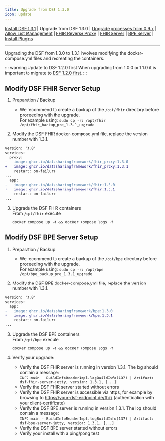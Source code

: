 ```yaml
---
title: Upgrade from DSF 1.3.0
icon: update
---
```

 [Install DSF 1.3.1](install.md) | Upgrade from DSF 1.3.0 | [Upgrade processes from 0.9.x](upgrade-from-0.md) | [Allow List Management](allowList-mgm.md) | [FHIR Reverse Proxy](fhir-reverse-proxy/README.md) | [FHIR Server](fhir/README.md) | [BPE Server](bpe/README.md) | [Install Plugins](install-plugins.md)  

---

Upgrading the DSF from 1.3.0 to 1.3.1 involves modifying the docker-compose.yml files and recreating the containers.


::: warning Update to DSF 1.2.0 first
When upgrading from 1.0.0 or 1.1.0 it is important to migrate to [DSF 1.2.0 first](/versions/v1.2.0/maintain/upgrade-from-1).
:::


## Modify DSF FHIR Server Setup
1. Preparation / Backup
    * We recommend to create a backup of the `/opt/fhir` directory before proceeding with the upgrade.  
    For example using: `sudo cp -rp /opt/fhir /opt/fhir_backup_pre_1.3.1_upgrade`

2. Modify the DSF FHIR docker-compose.yml file, replace the version number with 1.3.1.
```diff
version: '3.8'
services:
  proxy:
-   image: ghcr.io/datasharingframework/fhir_proxy:1.3.0
+   image: ghcr.io/datasharingframework/fhir_proxy:1.3.1
    restart: on-failure
...
  app:
-   image: ghcr.io/datasharingframework/fhir:1.3.0
+   image: ghcr.io/datasharingframework/fhir:1.3.1
    restart: on-failure
...
```

3. Upgrade the DSF FHIR containers  
    From `/opt/fhir` execute  
    ```
    docker compose up -d && docker compose logs -f
    ```

## Modify DSF BPE Server Setup
1. Preparation / Backup
    * We recommend to create a backup of the `/opt/bpe` directory before proceeding with the upgrade.  
    For example using: `sudo cp -rp /opt/bpe /opt/bpe_backup_pre_1.3.1_upgrade`

2. Modify the DSF BPE docker-compose.yml file, replace the version number with 1.3.1.
```diff
version: '3.8'
services:
  app:
-   image: ghcr.io/datasharingframework/bpe:1.3.0
+   image: ghcr.io/datasharingframework/bpe:1.3.1
    restart: on-failure
...
```

3. Upgrade the DSF BPE containers  
    From `/opt/bpe` execute  
    ```
    docker compose up -d && docker compose logs -f
    ```

4. Verify your upgrade:
    * Verify the DSF FHIR server is running in version 1.3.1. The log should contain a message:  
        `INFO main - BuildInfoReaderImpl.logBuildInfo(137) | Artifact: dsf-fhir-server-jetty, version: 1.3.1, [...]`
    * Verify the DSF FHIR server started without errors
    * Verify the DSF FHIR server is accessible via https, for example by browsing to https://your-dsf-endpoint.de/fhir/ (authentication with your client-certificate)
    * Verify the DSF BPE server is running in version 1.3.1. The log should contain a message:  
        `INFO main - BuildInfoReaderImpl.logBuildInfo(137) | Artifact: dsf-bpe-server-jetty, version: 1.3.1, [...]`
    * Verify the DSF BPE server started without errors
    * Verify your install with a ping/pong test  
